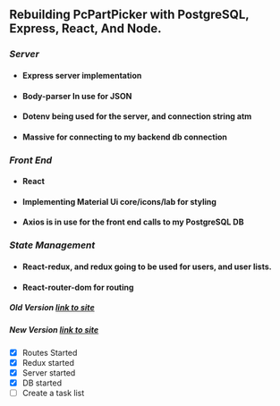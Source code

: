 ## **Rebuilding PcPartPicker with PostgreSQL, Express, React, And Node**.
### *Server*
* ####  Express server implementation
* ####  Body-parser In use for JSON
* ####  Dotenv being used for the server, and connection string atm
* ####  Massive for connecting to my backend db connection

### *Front End* 
* ####  React
* ####  Implementing Material Ui core/icons/lab for styling 
* ####  Axios is in use for the front end calls to my PostgreSQL DB

### *State Management*
* ####  React-redux, and redux going to be used for users, and user lists.
* ####  React-router-dom for routing


##### *Old Version* [link to site](https://www.personalcomputerchunks.com)
##### *New Version* [link to site](http://www.personal.seanbwhite.com/#/)

- [x] Routes Started
- [x] Redux started
- [x] Server started
- [x] DB started
- [ ] Create a task list
